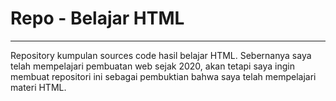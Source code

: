 # Repo - Belajar HTML

---

Repository kumpulan sources code hasil belajar HTML. Sebernanya saya telah mempelajari pembuatan web sejak 2020, akan tetapi saya ingin membuat repositori ini sebagai pembuktian bahwa saya telah mempelajari materi HTML.